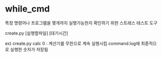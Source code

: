 while_cmd
=========

특정 명령어나 프로그램을 몇개까지 실행가능한지 확인하기 위한 스트레스 테스트 도구


create.py [실행할파일] [대기시간]

ex) create.py calc 0
: 계산기를 무한으로 계속 실행시킴
command.log에 최종적으로 실행한 숫자가 저장됨
